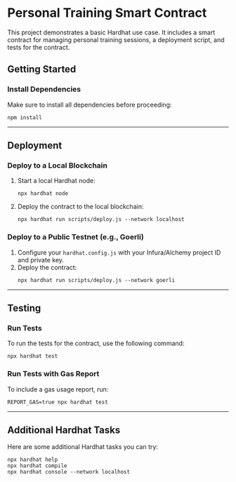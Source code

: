 # Personal Training Smart Contract

This project demonstrates a basic Hardhat use case. It includes a smart contract for managing personal training sessions, a deployment script, and tests for the contract.

## Getting Started

### Install Dependencies
Make sure to install all dependencies before proceeding:
```shell
npm install
```

---

## Deployment

### Deploy to a Local Blockchain
1. Start a local Hardhat node:
   ```shell
   npx hardhat node
   ```

2. Deploy the contract to the local blockchain:
   ```shell
   npx hardhat run scripts/deploy.js --network localhost
   ```

### Deploy to a Public Testnet (e.g., Goerli)
1. Configure your `hardhat.config.js` with your Infura/Alchemy project ID and private key.
2. Deploy the contract:
   ```shell
   npx hardhat run scripts/deploy.js --network goerli
   ```

---

## Testing

### Run Tests
To run the tests for the contract, use the following command:
```shell
npx hardhat test
```

### Run Tests with Gas Report
To include a gas usage report, run:
```shell
REPORT_GAS=true npx hardhat test
```

---

## Additional Hardhat Tasks
Here are some additional Hardhat tasks you can try:
```shell
npx hardhat help
npx hardhat compile
npx hardhat console --network localhost
```